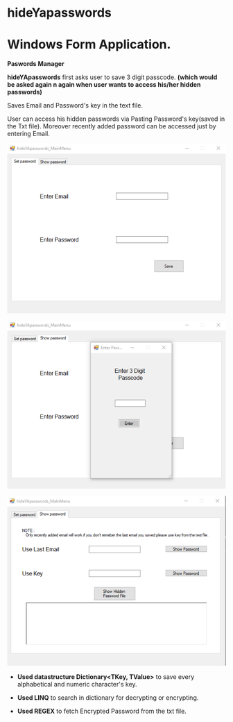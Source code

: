 # hideYapasswords 
# Windows Form Application.


**Paswords Manager**


**hideYApasswords** first asks user to save 3 digit passcode. **(which would be asked again n again when user wants to access his/her hidden passwords)**

Saves Email and Password's key in the text file.

User can access his hidden passwords via Pasting Password's key(saved in the Txt file). 
Moreover recently added password can be accessed just by entering Email.

![hideYApasswordsWFA](https://github.com/Syed1-Hassan/hideYApasswordsWFA/blob/master/hideYApasswords%20Screen%20shots/ss1.PNG)

![hideYApasswordsWFA](https://github.com/Syed1-Hassan/hideYApasswordsWFA/blob/master/hideYApasswords%20Screen%20shots/ss2.PNG)

![hideYApasswordsWFA](https://github.com/Syed1-Hassan/hideYApasswordsWFA/blob/master/hideYApasswords%20Screen%20shots/ss3.PNG)

* **Used datastructure Dictionary<TKey, TValue>** to save every alphabetical and numeric character's key. 

* **Used LINQ** to search in dictionary for decrypting or encrypting. 

* **Used REGEX** to fetch Encrypted Password from the txt file.
